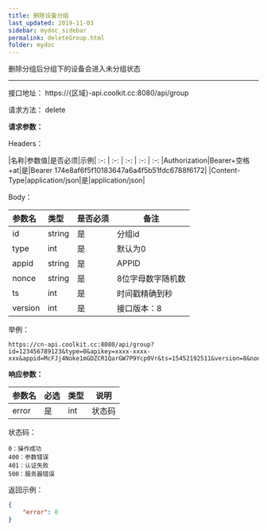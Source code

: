 ```yaml
---
title: 删除设备分组
last_updated: 2019-11-03
sidebar: mydoc_sidebar
permalink: deleteGroup.html
folder: mydoc
---
```


删除分组后分组下的设备会进入未分组状态

---

接口地址： https://{区域}-api.coolkit.cc:8080/api/group

请求方法： delete

**请求参数：**

Headers：

|名称|参数值|是否必须|示例|
:-: | :-: | :-: | :-: | :-:
|Authorization|Bearer+空格+at|是|Bearer 174e8af6f5f10183647a6a4f5b51fdc6788f6172|
|Content-Type|application/json|是|application/json|

Body：

|参数名|类型|是否必须|备注|
|:----    |:---|:----- |-----   |
|id|string|是|分组id|
|type|int|是|默认为0|
|appid|string|是|APPID|
|nonce|string|是|8位字母数字随机数|
|ts|int|是|时间戳精确到秒|
|version|int|是|接口版本：8|

举例：

```
https://cn-api.coolkit.cc:8080/api/group?id=123456789123&type=0&apikey=xxxx-xxxx-xxx&appid=McFJj4Noke1mGDZCR1QarGW7P9Ycp0Vr&ts=15452192511&version=8&nonce=asbsedwq
```

**响应参数：**

|参数名|必选|类型|说明|
|:----    |:---|:----- |-----   |
|error |是  |int | 状态码  |

状态码：

    0：操作成功
    400：参数错误
    401：认证失败
    500：服务器错误

返回示例：

```Json
{
    "error": 0
}
```